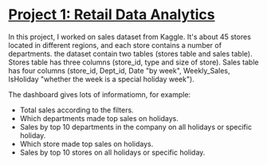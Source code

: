 # [Project 1: Retail Data Analytics](https://app.powerbi.com/view?r=eyJrIjoiMDEyNDYwNDItMTUzNC00ZDgzLWIzMmQtNzJhN2Q4ZDg0NTFiIiwidCI6IjJkMzE5NGUzLTE2NTQtNDZiZC1iYWUyLWFkMzdiYTExYjBhZSIsImMiOjl9)
In this project, I worked on sales dataset from Kaggle. It's about 45 stores located in different regions, and each store contains a number of departments. the dataset contain two tables (stores table and sales table). Stores table has three columns (store_id, type and size of store). Sales table has four columns (store_id, Dept_id, Date "by week", Weekly_Sales, IsHoliday "whether the week is a special holiday week").

The dashboard gives lots of informatiomn, for example:
- Total sales according to the filters.
- Which departments made top sales on holidays.
- Sales by top 10 departments in the company on all holidays or specific holiday.
- Which store made top sales on holidays.
- Sales by top 10 stores on all holidays or specific holiday.
